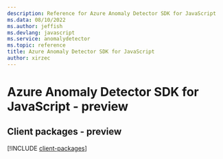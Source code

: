 ```yaml
---
description: Reference for Azure Anomaly Detector SDK for JavaScript
ms.data: 08/10/2022
ms.author: jeffish
ms.devlang: javascript
ms.service: anomalydetector
ms.topic: reference
title: Azure Anomaly Detector SDK for JavaScript
author: xirzec
---
```

# Azure Anomaly Detector SDK for JavaScript - preview

## Client packages - preview
[!INCLUDE [client-packages](anomaly-detector-client-index.md)]